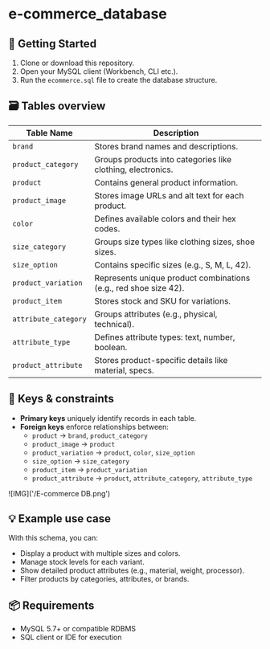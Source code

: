 # e-commerce_database

## 📌 Getting Started

1. Clone or download this repository.
2. Open your MySQL client (Workbench, CLI etc.).
3. Run the `ecommerce.sql` file to create the database structure.

## 🗃️ Tables overview

| Table Name          | Description |
|---------------------|-------------|
| `brand`             | Stores brand names and descriptions. |
| `product_category`  | Groups products into categories like clothing, electronics. |
| `product`           | Contains general product information. |
| `product_image`     | Stores image URLs and alt text for each product. |
| `color`             | Defines available colors and their hex codes. |
| `size_category`     | Groups size types like clothing sizes, shoe sizes. |
| `size_option`       | Contains specific sizes (e.g., S, M, L, 42). |
| `product_variation` | Represents unique product combinations (e.g., red shoe size 42). |
| `product_item`      | Stores stock and SKU for variations. |
| `attribute_category`| Groups attributes (e.g., physical, technical). |
| `attribute_type`    | Defines attribute types: text, number, boolean. |
| `product_attribute` | Stores product-specific details like material, specs. |

## 🔑 Keys & constraints

- **Primary keys** uniquely identify records in each table.
- **Foreign keys** enforce relationships between:
  - `product` → `brand`, `product_category`
  - `product_image` → `product`
  - `product_variation` → `product`, `color`, `size_option`
  - `size_option` → `size_category`
  - `product_item` → `product_variation`
  - `product_attribute` → `product`, `attribute_category`, `attribute_type`

![IMG]('/E-commerce DB.png')

## 💡 Example use case

With this schema, you can:

- Display a product with multiple sizes and colors.
- Manage stock levels for each variant.
- Show detailed product attributes (e.g., material, weight, processor).
- Filter products by categories, attributes, or brands.

## 📦 Requirements

- MySQL 5.7+ or compatible RDBMS
- SQL client or IDE for execution
